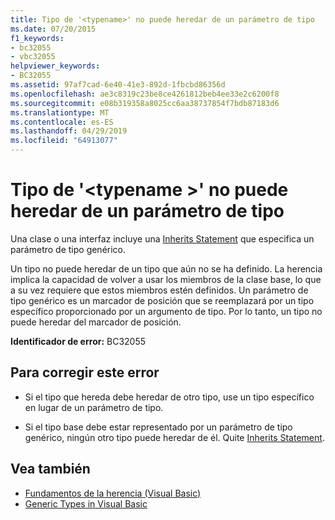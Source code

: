 ```yaml
---
title: Tipo de '<typename>' no puede heredar de un parámetro de tipo
ms.date: 07/20/2015
f1_keywords:
- bc32055
- vbc32055
helpviewer_keywords:
- BC32055
ms.assetid: 97af7cad-6e40-41e3-892d-1fbcbd86356d
ms.openlocfilehash: ae3c8319c23be8ce4261812beb4ee33e2c6200f8
ms.sourcegitcommit: e08b319358a8025cc6aa38737854f7bdb87183d6
ms.translationtype: MT
ms.contentlocale: es-ES
ms.lasthandoff: 04/29/2019
ms.locfileid: "64913077"
---
```

# <a name="type-typename-cannot-inherit-from-a-type-parameter"></a>Tipo de '\<typename >' no puede heredar de un parámetro de tipo
Una clase o una interfaz incluye una [Inherits Statement](../../visual-basic/language-reference/statements/inherits-statement.md) que especifica un parámetro de tipo genérico.  
  
 Un tipo no puede heredar de un tipo que aún no se ha definido. La herencia implica la capacidad de volver a usar los miembros de la clase base, lo que a su vez requiere que estos miembros estén definidos. Un parámetro de tipo genérico es un marcador de posición que se reemplazará por un tipo específico proporcionado por un argumento de tipo. Por lo tanto, un tipo no puede heredar del marcador de posición.  
  
 **Identificador de error:** BC32055  
  
## <a name="to-correct-this-error"></a>Para corregir este error  
  
- Si el tipo que hereda debe heredar de otro tipo, use un tipo específico en lugar de un parámetro de tipo.  
  
- Si el tipo base debe estar representado por un parámetro de tipo genérico, ningún otro tipo puede heredar de él. Quite [Inherits Statement](../../visual-basic/language-reference/statements/inherits-statement.md).  
  
## <a name="see-also"></a>Vea también

- [Fundamentos de la herencia (Visual Basic)](~/docs/visual-basic/programming-guide/language-features/objects-and-classes/inheritance-basics.md)
- [Generic Types in Visual Basic](../../visual-basic/programming-guide/language-features/data-types/generic-types.md)
